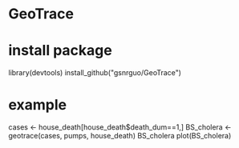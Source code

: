# GeoTrace

# install package
library(devtools)
install_github("gsnrguo/GeoTrace")

# example

cases <- house_death[house_death$death_dum==1,]
BS_cholera <- geotrace(cases, pumps, house_death)
BS_cholera
plot(BS_cholera)
